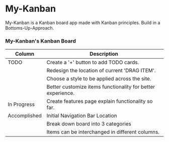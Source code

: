 # My-Kanban
My-Kanban is a Kanban board app made with Kanban principles.
Build in a Bottoms-Up-Approach.

### My-Kanban's Kanban Board

| Column             | Description                                    |
|--------------------|------------------------------------------------|
| TODO               | Create a '+' button to add TODO cards.          |
|                    | Redesign the location of current 'DRAG ITEM'.   |
|                    | Choose a style to be applied across the site. |
|                    | Better customize items functionality for better experience.|
| In Progress        | Create features page explain functionality so far.|
| Accomplished       | Initial Navigation Bar Location                |
|                    | Break down board into 3 categories             |
|                    | Items can be interchanged in different columns.|

